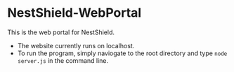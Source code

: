 # NestShield-WebPortal
This is the web portal for NestShield. 
- The website currently runs on localhost. 
- To run the program, simply naviogate to the root directory and type ```node server.js``` in the command line. 
